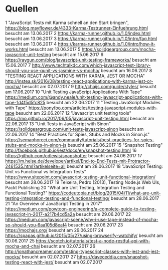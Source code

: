 # Quellen
1 "JavaScript Tests mit Karma schnell an den Start bringen",  https://blog.mayflower.de/4333-Karma-Testrunner-Einfuehrung.html besucht am 13.06.2017
2 https://karma-runner.github.io/1.0/index.html besucht am 13.06.2017
3 https://karma-runner.github.io/1.0/intro/faq.html besucht am 13.06.2017
4 https://karma-runner.github.io/1.0/intro/how-it-works.html besucht am 13.06.2017
5 https://solidgeargroup.com/mocha-javascript-unit-testing besucht am 15.06.2017
6 https://raygun.com/blog/javascript-unit-testing-frameworks/ besucht am 15.06.2017
7 http://www.techtalkdc.com/which-javascript-test-library-should-you-use-qunit-vs-jasmine-vs-mocha/ besucht am 16.06.2017
8 "TESTING REACT APPLICATIONS WITH KARMA, JEST OR MOCHA" http://instea.sk/2016/08/testing-react-applications-with-karma-jest-or-mocha/ besucht am 02.07.2017
9 http://chaijs.com/guide/styles/ besucht am 17.06.2017
10 "Unit Testing JavaScript Applications With Tape" https://medium.com/@andy.neale/unit-testing-javascript-applications-with-tape-1d4f5d5fc825 besucht am 22.06.2017
11 "Testing JavaScript Modules with Tape" https://ponyfoo.com/articles/testing-javascript-modules-with-tape besucht am 22.06.2017
12 "Javascript unit testing tools" https://mo.github.io/2017/06/05/javascript-unit-testing.html besucht am 22.06.2017
13 "Unit Tests in JavaScript with Sinon" https://solidgeargroup.com/unit-tests-javascript-sinon besucht am 22.06.2017
14 "Best Practices for Spies, Stubs and Mocks in Sinon.js" https://semaphoreci.com/community/tutorials/best-practices-for-spies-stubs-and-mocks-in-sinon-js besucht am 25.06.2017
15 "Snapshot Testing" http://facebook.github.io/jest/docs/en/snapshot-testing.html
16 https://github.com/cdlewis/snapshotter besucht am 24.06.2017
17 https://m.heise.de/developer/artikel/End-to-End-Tests-mit-Protractor-2461535.html?artikelseite=all besucht am 28.06.2017
18 "JavaScript Testing: Unit vs Functional vs Integration Tests" https://www.sitepoint.com/javascript-testing-unit-functional-integration/ besucht am 28.06.2017
19 Teixeira, Pedro (2013), Testing Node.js Web UIs, Packt Publishing
20 "What are Unit Testing, Integration Testing and Functional Testing?" https://codeutopia.net/blog/2015/04/11/what-are-unit-testing-integration-testing-and-functional-testing/ besucht am 28.06.2017
21 "An Overview of JavaScript Testing in 2017" https://medium.com/powtoon-engineering/a-complete-guide-to-testing-javascript-in-2017-a217b4cd5a2a besucht am 29.06.2017
22 https://medium.com/javascript-scene/why-i-use-tape-instead-of-mocha-so-should-you-6aa105d8eaf4 besucht am 29.06.2017
23 https://mochajs.org/ besucht am 29.06.2017
24 https://spapas.github.io/2015/05/27/using-browserify-watchify/ besucht am 30.06.2017
25 https://scotch.io/tutorials/test-a-node-restful-api-with-mocha-and-chai besucht am 02.07.2017
26 http://jonathancreamer.com/testing-typescript-classes-with-jest-and-jest-mocks/ besucht am 02.07.2017
27 https://daveceddia.com/snapshot-testing-react-with-jest/ besucht am 02.07.2017
